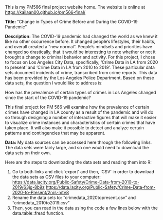 This is my PM566 final project website home. The website is online at
https://kailaan00.github.io/pm566-final/

**Title:** "Change in Types of Crime Before and During the COVID-19 Pandemic"

**Description:** 
The COVID-19 pandemic had changed the world as we knew it like no other occurrence before. It changed people’s lifestyles, their habits, and overall created a “new normal”. People’s mindsets and priorities have changed so drastically, that it would be interesting to note whether or not it brought a change to criminal behavior and activity. For this project, I chose to focus on Los Angeles City Data, specifically, ‘Crime Data in LA from 2020 to present’ and ‘Crime Data in LA from 2010 to 2019’. These particular data sets document incidents of crime, transcribed from crime reports. This data has been provided by the Los Angeles Police Department. Based on these data sets, the question I would like to address is:

How has the prevalence of certain types of crimes in Los Angeles changed since the start of the COVID-19 pandemic?

This final project for PM 566 will examine how the prevalence of certain crimes have changed in LA county as a result of the pandemic and will do so through designing a number of interactive figures that will make it easier to visualize crime instances and characteristics of certain crimes that have taken place.  It will also make it possible to detect and analyze certain patterns and contingencies that may be apparent.

**Data:**
My data sources can be accessed here through the following links.  The data
sets were fairly large, and so one would need to download the data sets
on their own.

Here are the steps to downloading the data sets and reading
them into R:

1.  Go to both links and click ‘export’ and then, ‘CSV’ in order to
    download the data sets as CSV files to your computer:
    <https://data.lacity.org/Public-Safety/Crime-Data-from-2010-to-2019/63jg-8b9z>
    <https://data.lacity.org/Public-Safety/Crime-Data-from-2020-to-Present/2nrs-mtv8>
2.  Rename the data sets to: “crimedata_2020topresent.csv” and
    “crimedata_2010to2019.csv”
3.  Then, you can read in the data using the code a few lines below with
    the data.table::fread function.



